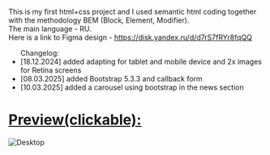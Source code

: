 This is my first html+css project
and I used semantic html coding together with the methodology BEM (Block, Element, Modifier).
<br>The main language - RU.
<br>Here is a link to Figma design - https://disk.yandex.ru/d/d7rS7fRYr8fqQQ
<br>
<ul>Changelog: 
  <li>[18.12.2024] added adapting for tablet and mobile device and 2x images for Retina screens </li>
  <li>[08.03.2025] added Bootstrap 5.3.3 and callback form</li>
  <li>[10.03.2025] added a carousel using bootstrap in the news section</li>
</ul>
<h1>
  <a href="https://htmlpreview.github.io/?https://github.com/oplya/pioner32/blob/main/index.html">Preview(clickable):</a>
</h1>

![Desktop](https://github.com/user-attachments/assets/5b73370c-a6d3-403d-868f-a370c66fd303)
